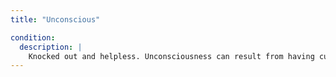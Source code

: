 ```yaml
---
title: "Unconscious"

condition:
  description: |
    Knocked out and helpless. Unconsciousness can result from having current hit points between -1 and your [negative hit point threshold]({{ site.url }}/game-rules/adventuring/combat/injury-death/#loss-of-hit-points), or from nonlethal damage in excess of current hit points.
---
```

